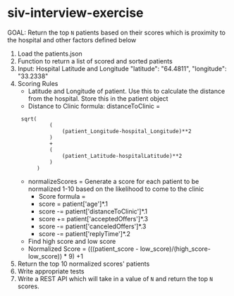 # siv-interview-exercise

GOAL: Return the top `N`  patients based on their scores which is proximity to the hospital and other factors defined below

1. Load the patients.json
2. Function to return a list of scored and sorted patients
3. Input: Hospital Latitude and Longitude 
      "latitude": "64.4811",
      "longitude": "33.2338"
4. Scoring Rules 
      - Latitude and Longitude of patient. Use this to calculate the distance from the hospital. Store this in the patient object 
      - Distance to Clinic formula: distanceToClinic = 
      ``` 
       sqrt(
                (
                    (patient_Longitude-hospital_Longitude)**2
                ) 
                +
                (
                    (patient_Latitude-hospitalLatitude)**2
                )
            )
      ```
      - normalizeScores = Generate a score for each patient to be normalized 1-10 based on the likelihood to come to the clinic 
        -  Score formula = 
          - score = patient['age']*.1 
          - score -= patient['distanceToClinic']*.1 
          - score += patient['acceptedOffers']*.3 
          - score -= patient['canceledOffers']*.3 
          - score -= patient['replyTime']*.2 
      - Find high score and low score 
      - Normalized Score =  (((patient_score - low_score)/(high_score-low_score)) * 9) +1 
5. Return the top 10 normalized scores' patients
6. Write appropriate tests
7. Write a REST API which will take in a value of `N` and return the top `N` scores.

